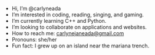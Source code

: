 - Hi, I’m @carlyneada
- I’m interested in coding, reading, singing, and gaming.
- I’m currently learning C++ and Python.
- I’m looking to collaborate on applications and websites.
- How to reach me: carlynejaneada@gmail.com
- Pronouns: she/her
- Fun fact: I grew up on an island near the mariana trench.

<!---
carlyneada/carlyneada is a ✨ special ✨ repository because its `README.md` (this file) appears on your GitHub profile.
You can click the Preview link to take a look at your changes.
--->
